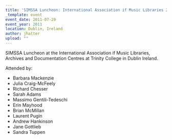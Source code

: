 ```yaml
---
title: 'SIMSSA Luncheon: International Association if Music Libraries 2011'
_template: event
event_date: 2011-07-29
event_year: 2011
location: Dublin, Ireland
author: jhatter
upload: ""
---
```

SIMSSA Luncheon at the International Association if Music Libraries, Archives and Documentation Centres at Trinity College in Dublin Ireland.

Attended by:
- Barbara Mackenzie
- Julia Craig-McFeely
- Richard Chesser
- Sarah Adams
- Massimo Gentili-Tedeschi
- Erin Mayhood
- Brian McMillan
- Laurent Pugin
- Andrew Hankinson
- Jane Gottlieb
- Sandra Tuppen

